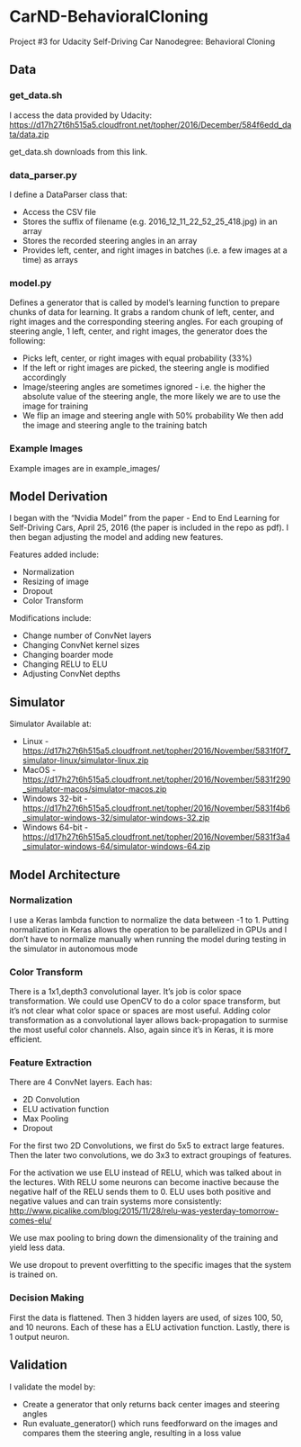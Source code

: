 # CarND-BehavioralCloning
Project #3 for Udacity Self-Driving Car Nanodegree: Behavioral Cloning

## Data

### get_data.sh
I access the data provided by Udacity: https://d17h27t6h515a5.cloudfront.net/topher/2016/December/584f6edd_data/data.zip

get_data.sh downloads from this link.

### data_parser.py
I define a DataParser class that:
* Access the CSV file
* Stores the suffix of filename (e.g. 2016_12_11_22_52_25_418.jpg) in an array
* Stores the recorded steering angles in an array
* Provides left, center, and right images in batches (i.e. a few images at a time) as arrays

### model.py
Defines a generator that is called by model’s learning function to prepare chunks of data for learning. It grabs a random chunk of left, center, and right images and the corresponding steering angles. For each grouping of steering angle, 1 left, center, and right images, the generator does the following:
* Picks left, center, or right images with equal probability (33%)
* If the left or right images are picked, the steering angle is modified accordingly
* Image/steering angles are sometimes ignored - i.e. the higher the absolute value of the steering angle, the more likely we are to use the image for training
* We flip an image and steering angle with 50% probability
We then add the image and steering angle to the training batch

### Example Images
Example images are in example_images/


## Model Derivation
I began with the “Nvidia Model” from the paper - End to End Learning for Self-Driving Cars, April 25, 2016 (the paper is included in the repo as pdf). I then began adjusting the model and adding new features.

Features added include:
* Normalization
* Resizing of image
* Dropout
* Color Transform

Modifications include:
* Change number of ConvNet layers
* Changing ConvNet kernel sizes
* Changing boarder mode
* Changing RELU to ELU
* Adjusting ConvNet depths


## Simulator
Simulator Available at:
* Linux - https://d17h27t6h515a5.cloudfront.net/topher/2016/November/5831f0f7_simulator-linux/simulator-linux.zip
* MacOS - https://d17h27t6h515a5.cloudfront.net/topher/2016/November/5831f290_simulator-macos/simulator-macos.zip
* Windows 32-bit - https://d17h27t6h515a5.cloudfront.net/topher/2016/November/5831f4b6_simulator-windows-32/simulator-windows-32.zip
* Windows 64-bit - https://d17h27t6h515a5.cloudfront.net/topher/2016/November/5831f3a4_simulator-windows-64/simulator-windows-64.zip


## Model Architecture

### Normalization
I use a Keras lambda function to normalize the data between -1 to 1. Putting normalization in Keras allows the operation to be parallelized in GPUs and I don’t have to normalize manually when running the model during testing in the simulator in autonomous mode

### Color Transform
There is a 1x1,depth3 convolutional layer. It’s job is color space transformation. We could use OpenCV to do a color space transform, but it’s not clear what color space or spaces are most useful. Adding color transformation as a convolutional layer allows back-propagation to surmise the most useful color channels. Also, again since it’s in Keras, it is more efficient.

### Feature Extraction
There are 4 ConvNet layers. Each has:
* 2D Convolution
* ELU activation function
* Max Pooling
* Dropout

For the first two 2D Convolutions, we first do 5x5 to extract large features. Then the later two convolutions, we do 3x3 to extract groupings of features.

For the activation we use ELU instead of RELU, which was talked about in the lectures. With RELU some neurons can become inactive because the negative half of the RELU sends them to 0. ELU uses both positive and negative values and can train systems more consistently:
http://www.picalike.com/blog/2015/11/28/relu-was-yesterday-tomorrow-comes-elu/

We use max pooling to bring down the dimensionality of the training and yield less data.

We use dropout to prevent overfitting to the specific images that the system is trained on. 


### Decision Making
First the data is flattened. Then 3 hidden layers are used, of sizes 100, 50, and 10 neurons. Each of these has a ELU activation function. Lastly, there is 1 output neuron.

## Validation
I validate the model by:
* Create a generator that only returns back center images and steering angles
* Run evaluate_generator() which runs feedforward on the images and compares them the steering angle, resulting in a loss value
